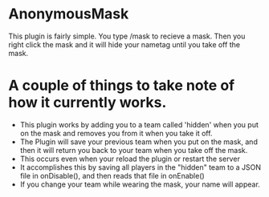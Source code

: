 # AnonymousMask
This plugin is fairly simple. You type /mask to recieve a mask. Then you right click the mask and it will hide your nametag until you take off the mask.
# A couple of things to take note of how it currently works.
- This plugin works by adding you to a team called 'hidden' when you put on the mask and removes you from it when you take it off.
- The Plugin will save your previous team when you put on the mask, and then it will return you back to your team when you take off the mask.
- This occurs even when your reload the plugin or restart the server
- It accomplishes this by saving all players in the "hidden" team to a JSON file in onDisable(), and then reads that file in onEnable()
- If you change your team while wearing the mask, your name will appear.
